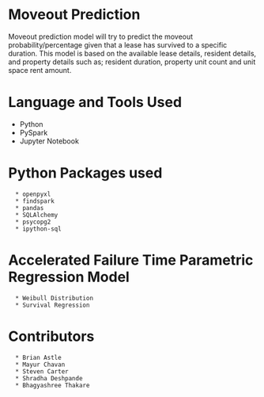 # Moveout Prediction
Moveout prediction model will try to predict the moveout probability/percentage given that a lease has survived to a specific duration.  This model is based on the available lease details, resident details, and property details such as; resident duration, property unit count and unit space rent amount.

# Language and Tools Used
  * Python
  * PySpark
  * Jupyter Notebook
  
# Python Packages used

```
  * openpyxl
  * findspark
  * pandas
  * SQLAlchemy
  * psycopg2
  * ipython-sql
```

# Accelerated Failure Time Parametric Regression Model

```
  * Weibull Distribution
  * Survival Regression
```

# Contributors

```
  * Brian Astle
  * Mayur Chavan
  * Steven Carter
  * Shradha Deshpande
  * Bhagyashree Thakare
```
